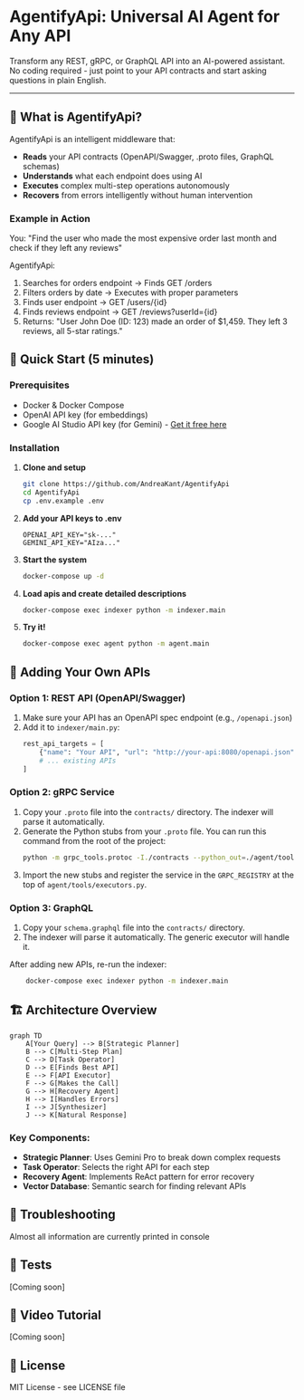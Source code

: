 # AgentifyApi: Universal AI Agent for Any API

Transform any REST, gRPC, or GraphQL API into an AI-powered assistant. No coding required - just point to your API contracts and start asking questions in plain English.

---

## 🎯 What is AgentifyApi?

AgentifyApi is an intelligent middleware that:

- **Reads** your API contracts (OpenAPI/Swagger, .proto files, GraphQL schemas)
- **Understands** what each endpoint does using AI
- **Executes** complex multi-step operations autonomously
- **Recovers** from errors intelligently without human intervention

### Example in Action

You: "Find the user who made the most expensive order last month and check if they left any reviews"

AgentifyApi:

1. Searches for orders endpoint → Finds GET /orders
2. Filters orders by date → Executes with proper parameters
3. Finds user endpoint → GET /users/{id}
4. Finds reviews endpoint → GET /reviews?userId={id}
5. Returns: "User John Doe (ID: 123) made an order of $1,459. They left 3 reviews, all 5-star ratings."

## 🚀 Quick Start (5 minutes)

### Prerequisites
- Docker & Docker Compose
- OpenAI API key (for embeddings)
- Google AI Studio API key (for Gemini) - [Get it free here](https://makersuite.google.com/app/apikey)

### Installation

1. **Clone and setup**
   ```bash
   git clone https://github.com/AndreaKant/AgentifyApi
   cd AgentifyApi
   cp .env.example .env
   ```

2. **Add your API keys to .env**
    ```env
   OPENAI_API_KEY="sk-..."
    GEMINI_API_KEY="AIza..."
   ```

4. **Start the system**
    ```bash
   docker-compose up -d
   ```

5. **Load apis and create detailed descriptions**
    ```bash
   docker-compose exec indexer python -m indexer.main
   ```

6. **Try it!**
    ```bash
   docker-compose exec agent python -m agent.main
   ```

## 🔧 Adding Your Own APIs

### Option 1: REST API (OpenAPI/Swagger)
1. Make sure your API has an OpenAPI spec endpoint (e.g., `/openapi.json`)
2. Add it to `indexer/main.py`:
   ```python
   rest_api_targets = [
       {"name": "Your API", "url": "http://your-api:8080/openapi.json"},
       # ... existing APIs
   ]
   ```

### Option 2: gRPC Service
1.  Copy your `.proto` file into the `contracts/` directory. The indexer will parse it automatically.
2.  Generate the Python stubs from your `.proto` file. You can run this command from the root of the project:
    ```bash
    python -m grpc_tools.protoc -I./contracts --python_out=./agent/tools --grpc_python_out=./agent/tools your_service.proto
    ```
3.  Import the new stubs and register the service in the `GRPC_REGISTRY` at the top of `agent/tools/executors.py`.

### Option 3: GraphQL
1.  Copy your `schema.graphql` file into the `contracts/` directory.
2.  The indexer will parse it automatically. The generic executor will handle it.

After adding new APIs, re-run the indexer:
```bash
    docker-compose exec indexer python -m indexer.main
```

## 🏗️ Architecture Overview
```mermaid
graph TD
    A[Your Query] --> B[Strategic Planner]
    B --> C[Multi-Step Plan]
    C --> D[Task Operator]
    D --> E[Finds Best API]
    E --> F[API Executor]
    F --> G[Makes the Call]
    G --> H[Recovery Agent]
    H --> I[Handles Errors]
    I --> J[Synthesizer]
    J --> K[Natural Response]
```

### Key Components:

- **Strategic Planner**: Uses Gemini Pro to break down complex requests
- **Task Operator**: Selects the right API for each step
- **Recovery Agent**: Implements ReAct pattern for error recovery
- **Vector Database**: Semantic search for finding relevant APIs

## 🐛 Troubleshooting

Almost all information are currently printed in console


## 🧪 Tests
[Coming soon]

## 🎥 Video Tutorial
[Coming soon]

## 📄 License
MIT License - see LICENSE file